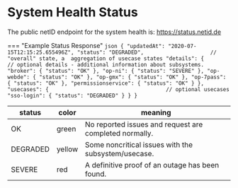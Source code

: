 # System Health Status

The public netID endpoint for the system health is: https://status.netid.de


=== "Example Status Response"
    ```json
    {
        "updatedAt": "2020-07-15T12:15:25.655496Z",
        "status": "DEGRADED",                     // "overall" state, a  aggregation of usecase states
        "details": {                              // optional details - additional information about subsystems.
            "broker": { "status": "OK" },
            "op-ni": { "status": "SEVERE" },
            "op-webde": { "status": "OK" },
            "op-gmx": { "status": "OK" },
            "op-7pass": { "status": "OK" },
            "permissionservice": { "status": "OK" }
        },
        "usecases": {                                     // optional usecases
            "sso-login": { "status": "DEGRADED" }
        }
    }
    ```

| status | color | meaning |
| ----------- | ----------- | ----------- |
| OK | green | No reported issues and request are completed normally. |
| DEGRADED | yellow | Some noncritical issues with the subsystem/usecase. |
| SEVERE | red | A definitive proof of an outage has been found. |
